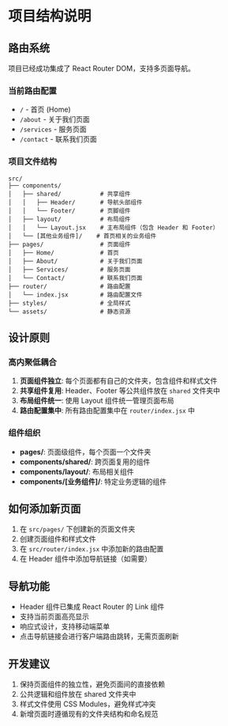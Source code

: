 # 项目结构说明

## 路由系统

项目已经成功集成了 React Router DOM，支持多页面导航。

### 当前路由配置

- `/` - 首页 (Home)
- `/about` - 关于我们页面
- `/services` - 服务页面  
- `/contact` - 联系我们页面

### 项目文件结构

```
src/
├── components/
│   ├── shared/           # 共享组件
│   │   ├── Header/       # 导航头部组件
│   │   └── Footer/       # 页脚组件
│   ├── layout/           # 布局组件
│   │   └── Layout.jsx    # 主布局组件（包含 Header 和 Footer）
│   └── [其他业务组件]/    # 首页相关的业务组件
├── pages/                # 页面组件
│   ├── Home/             # 首页
│   ├── About/            # 关于我们页面
│   ├── Services/         # 服务页面
│   └── Contact/          # 联系我们页面
├── router/               # 路由配置
│   └── index.jsx         # 路由配置文件
├── styles/               # 全局样式
└── assets/               # 静态资源
```

## 设计原则

### 高内聚低耦合

1. **页面组件独立**: 每个页面都有自己的文件夹，包含组件和样式文件
2. **共享组件复用**: Header、Footer 等公共组件放在 `shared` 文件夹中
3. **布局组件统一**: 使用 Layout 组件统一管理页面布局
4. **路由配置集中**: 所有路由配置集中在 `router/index.jsx` 中

### 组件组织

- **pages/**: 页面级组件，每个页面一个文件夹
- **components/shared/**: 跨页面复用的组件
- **components/layout/**: 布局相关组件
- **components/[业务组件]/**: 特定业务逻辑的组件

## 如何添加新页面

1. 在 `src/pages/` 下创建新的页面文件夹
2. 创建页面组件和样式文件
3. 在 `src/router/index.jsx` 中添加新的路由配置
4. 在 Header 组件中添加导航链接（如需要）

## 导航功能

- Header 组件已集成 React Router 的 Link 组件
- 支持当前页面高亮显示
- 响应式设计，支持移动端菜单
- 点击导航链接会进行客户端路由跳转，无需页面刷新

## 开发建议

1. 保持页面组件的独立性，避免页面间的直接依赖
2. 公共逻辑和组件放在 shared 文件夹中
3. 样式文件使用 CSS Modules，避免样式冲突
4. 新增页面时遵循现有的文件夹结构和命名规范
